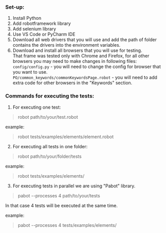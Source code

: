 ### Set-up:
1. Install Python
2. Add robotframework library
3. Add selenium library
4. Use VS Code or PyCharm IDE
5. Download all web drivers that you will use and add the path of folder contains the drivers into the environment variables.
6. Download and install all browsers that you will use for testing.  
That frame was tested only with Chrome and Firefox, for all other browsers you may need to make changes in following files:   
```config/config.py``` - you will need to change the config for browser that you want to use.  
```PO/common_keywords/commonKeywordsPage.robot``` - you will need to add extra code for other browsers in the "Keywords" section.

### Commands for executing the tests:
1. For executing one test:
> robot path/to/your/test.robot

example:
> robot tests/examples/elements/element.robot 

2. For executing all tests in one folder:
> robot path/to/your/folder/tests

example:
> robot tests/examples/elements/

3. For executing tests in parallel we are using "Pabot" library.
> pabot --processes 4 path/to/your/tests

In that case 4 tests will be executed at the same time.

example:
> pabot --processes 4 tests/examples/elements/
